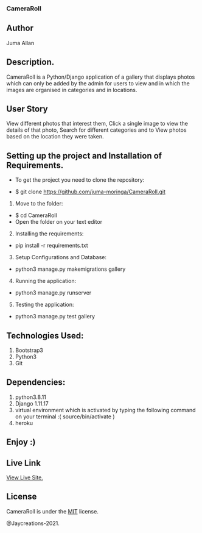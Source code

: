 ### CameraRoll

## Author

Juma Allan

## Description.

CameraRoll is a Python/Django application of a gallery that displays  photos which can only be added by the admin for users to view and in which  the images are organised in categories and in locations.

## User Story

View different photos that interest them, Click a single image to view the details of that photo,
Search for different categories and to View photos based on the location they were taken.

## Setting up the project and Installation of Requirements.

* To get the project you need to clone the repository:

 * $ git clone https://github.com/juma-moringa/CameraRoll.git

1. Move to the folder:

* $ cd CameraRoll
* Open the folder on your text editor

2. Installing the requirements:
* pip install -r requirements.txt

3. Setup Configurations and Database:

* python3 manage.py makemigrations gallery

4. Running the application:

* python3 manage.py runserver

5. Testing the application:

* python3 manage.py test gallery

## Technologies Used:

1. Bootstrap3
2. Python3
3. Git



## Dependencies:

1. python3.8.11
2. Django 1.11.17
3. virtual environment
   which is activated by typing the following command on your terminal :( source/bin/activate )
4. heroku


## Enjoy :)

## Live Link

[View Live Site.](https://cameraroll.herokuapp.com/)

## License

CameraRoll is under the [MIT](LICENSE) license.

@Jaycreations-2021.